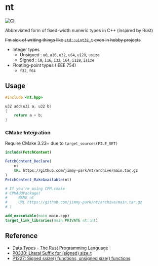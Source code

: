 # nt

[![CI](https://github.com/jimmy-park/nt/actions/workflows/ci.yaml/badge.svg)](https://github.com/jimmy-park/nt/actions/workflows/ci.yaml)

Abbreviated form of fixed-width numeric types in C++ (inspired by Rust)

~~I'm sick of writing things like `std::uint32_t` even in hobby projects~~

- Integer types
  - Unsigned : `u8`, `u16`, `u32`, `u64`, `u128`, `usize`
  - Signed : `i8`, `i16`, `i32`, `i64`, `i128`, `isize`
- Floating-point types (IEEE 754)
  - `f32`, `f64`

## Usage

```cpp
#include <nt.hpp>

u32 add(u32 a, u32 b)
{
    return a + b;
}
```

### CMake Integration

Require CMake 3.23+ due to `target_sources(FILE_SET)`

```CMake
include(FetchContent)

FetchContent_Declare(
    nt
    URL https://github.com/jimmy-park/nt/archive/main.tar.gz
)
FetchContent_MakeAvailable(nt)

# If you're using CPM.cmake
# CPMAddPackage(
#     NAME nt
#     URL https://github.com/jimmy-park/nt/archive/main.tar.gz
# )

add_executable(main main.cpp)
target_link_libraries(main PRIVATE nt::nt)
```

## Reference

- [Data Types - The Rust Programming Language](https://doc.rust-lang.org/book/ch03-02-data-types.html)
- [P0330: Literal Suffix for (signed) size_t](https://www.open-std.org/jtc1/sc22/wg21/docs/papers/2020/p0330r8.html)
- [P1227: Signed ssize() functions, unsigned size() functions](https://www.open-std.org/jtc1/sc22/wg21/docs/papers/2019/p1227r2.html)
